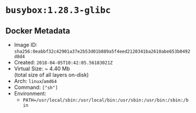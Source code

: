 # `busybox:1.28.3-glibc`

## Docker Metadata

- Image ID: `sha256:0eabbf32c42901a37e2b53d01b889a5f4eed2120341ba2610abe653b0492d8d4`
- Created: `2018-04-05T10:42:05.56183021Z`
- Virtual Size: ~ 4.40 Mb  
  (total size of all layers on-disk)
- Arch: `linux`/`amd64`
- Command: `["sh"]`
- Environment:
  - `PATH=/usr/local/sbin:/usr/local/bin:/usr/sbin:/usr/bin:/sbin:/bin`
